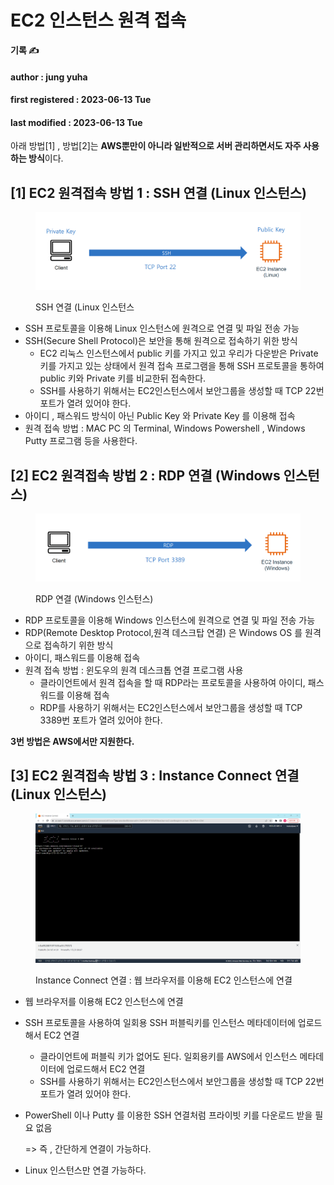 # EC2 인스턴스 원격 접속

**기록 ✍️**

#### author : jung yuha

#### first registered : 2023-06-13 Tue

#### last modified : 2023-06-13 Tue



아래 방법\[1] , 방법\[2]는 **AWS뿐만이 아니라 일반적으로 서버 관리하면서도 자주 사용하는 방식**이다.

## \[1] EC2 원격접속 방법 1 : SSH 연결 (Linux 인스턴스)

<figure><img src="../../.gitbook/assets/image (50) (1).png" alt=""><figcaption><p> SSH 연결 (Linux 인스턴스</p></figcaption></figure>

* SSH 프로토콜을 이용해 Linux 인스턴스에 원격으로 연결 및 파일 전송 가능
* SSH(Secure Shell Protocol)은 보안을 통해 원격으로 접속하기 위한 방식&#x20;
  * EC2 리눅스 인스턴스에서 public 키를 가지고 있고 우리가 다운받은 Private 키를 가지고 있는 상태에서 원격 접속 프로그램을 통해 SSH 프로토콜을 통하여 public 키와 Private 키를 비교한뒤 접속한다.
  * SSH를 사용하기 위해서는 EC2인스턴스에서 보안그룹을 생성할 때 TCP 22번 포트가 열려 있어야 한다.
* 아이디 , 패스워드 방식이 아닌 Public Key 와 Private Key 를 이용해 접속
* 원격 접속 방법 : MAC PC 의 Terminal, Windows Powershell , Windows Putty 프로그램 등을 사용한다.

## \[2] EC2 원격접속 방법 2 : RDP 연결 (Windows 인스턴스)

<figure><img src="../../.gitbook/assets/image (6) (1) (2).png" alt=""><figcaption><p> RDP 연결 (Windows 인스턴스)</p></figcaption></figure>

* RDP 프로토콜을 이용해 Windows 인스턴스에 원격으로 연결 및 파일 전송 가능
* RDP(Remote Desktop Protocol,원격 데스크탑 연결) 은 Windows OS 를 원격으로 접속하기 위한 방식
* 아이디, 패스워드를 이용해 접속
* 원격 접속 방법 : 윈도우의 원격 데스크톱 연결 프로그램 사용
  * 클라이언트에서 원격 접속을 할 때 RDP라는 프로토콜을 사용하여 아이디, 패스워드를 이용해 접속
  * RDP를 사용하기 위해서는 EC2인스턴스에서 보안그룹을 생성할 때 TCP 3389번 포트가 열려 있어야 한다.

**3번 방법은 AWS에서만 지원한다.**

## \[3] EC2 원격접속 방법 3 : Instance Connect 연결 (Linux 인스턴스)

<figure><img src="../../.gitbook/assets/image (33) (2).png" alt=""><figcaption><p> Instance Connect 연결 : 웹 브라우저를 이용해 EC2 인스턴스에 연결</p></figcaption></figure>

* 웹 브라우저를 이용해 EC2 인스턴스에 연결
* SSH 프로토콜을 사용하여 일회용 SSH 퍼블릭키를 인스턴스 메타데이터에 업로드해서 EC2 연결
  * 클라이언트에 퍼블릭 키가 없어도 된다. 일회용키를 AWS에서 인스턴스 메타데이터에 업로드해서 EC2 연결
  * SSH를 사용하기 위해서는 EC2인스턴스에서 보안그룹을 생성할 때 TCP 22번 포트가 열려 있어야 한다.
*   PowerShell 이나 Putty 를 이용한 SSH 연결처럼 프라이빗 키를 다운로드 받을 필요 없음

    \=> 즉 , 간단하게 연결이 가능하다.
* Linux 인스턴스만 연결 가능하다.
